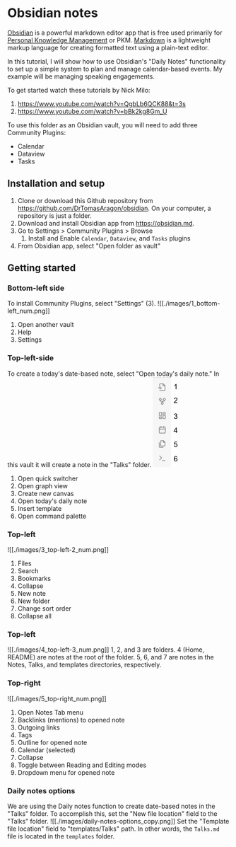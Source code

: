 # Obsidian notes
[Obsidian](https://obsidian.md/) is a powerful markdown editor app that is free used primarily for [Personal Knowledge Management](https://en.wikipedia.org/wiki/Personal_knowledge_management) or PKM. [Markdown](https://en.wikipedia.org/wiki/Markdown) is a lightweight markup language for creating formatted text using a plain-text editor. 

In this tutorial, I will show how to use Obsidian's "Daily Notes" functionality to set up a simple system to plan and manage calendar-based events. My example will be managing speaking engagements.

To get started watch these tutorials by Nick Milo:
1. https://www.youtube.com/watch?v=QgbLb6QCK88&t=3s
2. https://www.youtube.com/watch?v=bBk2kg8Gm_U

To use this folder as an Obsidian vault, you will need to add three Community Plugins:
- Calendar
- Dataview
- Tasks

## Installation and setup
1. Clone or download this Github repository from https://github.com/DrTomasAragon/obsidian. On your computer, a repository is just a folder.
2. Download and install Obsidian app from https://obsidian.md.
3. Go to Settings > Community Plugins > Browse
	1. Install and Enable `Calendar`, `Dataview`, and `Tasks` plugins
4. From Obsidian app, select "Open folder as vault"
## Getting started

### Bottom-left side
To install Community Plugins, select "Settings" (3).
![[./images/1_bottom-left_num.png]]
1. Open another vault
2. Help
3. Settings
### Top-left-side 
To create a today's date-based note, select "Open today's daily note." In this vault it will create a note in the "Talks" folder.
![](./images/2_top-left-1_num.png)

1. Open quick switcher
2. Open graph view
3. Create new canvas
4. Open today's daily note
5. Insert template
6. Open command palette
### Top-left 
![[./images/3_top-left-2_num.png]]
1. Files
2. Search
3. Bookmarks
4. Collapse
5. New note
6. New folder
7. Change sort order
8. Collapse all
### Top-left
![[./images/4_top-left-3_num.png]]
1, 2, and 3 are folders.
4 (Home, README) are notes at the root of the folder.
5, 6, and 7 are notes in the Notes, Talks, and templates directories, respectively.
### Top-right 
![[./images/5_top-right_num.png]]
1. Open Notes Tab menu
2. Backlinks (mentions) to opened note
3. Outgoing links
4. Tags
5. Outline for opened note
6. Calendar (selected)
7. Collapse
8. Toggle between Reading and Editing modes
9. Dropdown menu for opened note
### Daily notes options
We are using the Daily notes function to create date-based notes in the "Talks" folder. To accomplish this, set the "New file location" field to the "Talks" folder.
![[./images/daily-notes-options_copy.png]]
Set the "Template file location" field to "templates/Talks" path. In other words, the `Talks.md` file is located in the `templates` folder.
